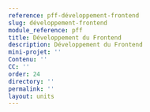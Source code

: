 ```yaml
---
reference: pff-développement-frontend
slug: développement-frontend
module_reference: pff
title: Développement du Frontend
description: Développement du Frontend
mini-projet: ''
Contenu: ''
CC: ''
order: 24
directory: ''
permalink: ''
layout: units
---
```

